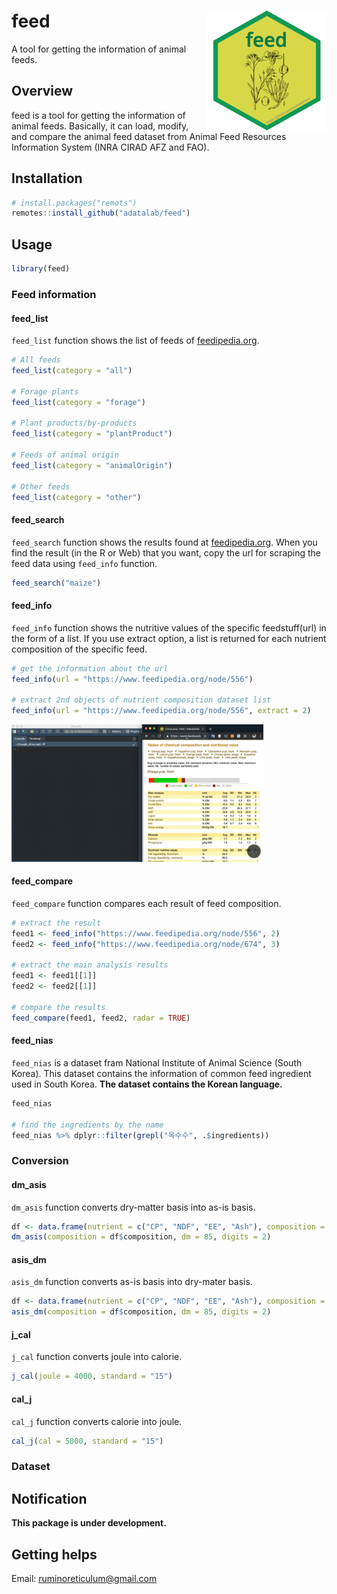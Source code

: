 feed <img src="man/figures/logo.png" align="right" />
=======================================================

A tool for getting the information of animal feeds.

## Overview
feed is a tool for getting the information of animal feeds. Basically, it can load, modify, and compare the animal feed dataset from Animal Feed Resources Information System (INRA CIRAD AFZ and FAO).   

## Installation  
``` r
# install.packages("remots")
remotes::install_github("adatalab/feed")
```

## Usage
``` r
library(feed)
```

### Feed information
#### feed_list
`feed_list` function shows the list of feeds of [feedipedia.org](https://www.feedipedia.org/).

``` r
# All feeds
feed_list(category = "all")

# Forage plants
feed_list(category = "forage")

# Plant products/by-products
feed_list(category = "plantProduct")

# Feeds of animal origin
feed_list(category = "animalOrigin")

# Other feeds
feed_list(category = "other")
```

#### feed_search
`feed_search` function shows the results found at [feedipedia.org](https://www.feedipedia.org/). When you find the result (in the R or Web) that you want, copy the url for scraping the feed data using `feed_info` function.      

``` r
feed_search("maize")
```

#### feed_info
`feed_info` function shows the nutritive values of the specific feedstuff(url) in the form of a list. If you use extract option, a list is returned for each nutrient composition of the specific feed.

``` r
# get the information about the url
feed_info(url = "https://www.feedipedia.org/node/556")

# extract 2nd objects of nutrient composition dataset list
feed_info(url = "https://www.feedipedia.org/node/556", extract = 2)
```

<img src="man/figures/feed_info.gif" width="80%">

#### feed_compare
`feed_compare` function compares each result of feed composition.

``` r
# extract the result
feed1 <- feed_info("https://www.feedipedia.org/node/556", 2)
feed2 <- feed_info("https://www.feedipedia.org/node/674", 3)

# extract the main analysis results
feed1 <- feed1[[1]]
feed2 <- feed2[[1]]

# compare the results
feed_compare(feed1, feed2, radar = TRUE)
```

#### feed_nias
`feed_nias` is a dataset fram National Institute of Animal Science (South Korea). This dataset contains the information of common feed ingredient used in South Korea. **The dataset contains the Korean language.**

``` r
feed_nias

# find the ingredients by the name
feed_nias %>% dplyr::filter(grepl("옥수수", .$ingredients))
```

### Conversion
#### dm_asis
`dm_asis` function converts dry-matter basis into as-is basis.

``` r
df <- data.frame(nutrient = c("CP", "NDF", "EE", "Ash"), composition = c(10, 30, 5, 2))
dm_asis(composition = df$composition, dm = 85, digits = 2)
```

#### asis_dm
`asis_dm` function converts as-is basis into dry-mater basis.

``` r
df <- data.frame(nutrient = c("CP", "NDF", "EE", "Ash"), composition = c(10, 30, 5, 2))
asis_dm(composition = df$composition, dm = 85, digits = 2)
```

#### j_cal
`j_cal` function converts joule into calorie.  

``` r
j_cal(joule = 4000, standard = "15")
```

#### cal_j
`cal_j` function converts calorie into joule.  

``` r
cal_j(cal = 5000, standard = "15")
```

### Dataset
## Notification
**This package is under development.**

## Getting helps
Email: ruminoreticulum@gmail.com
